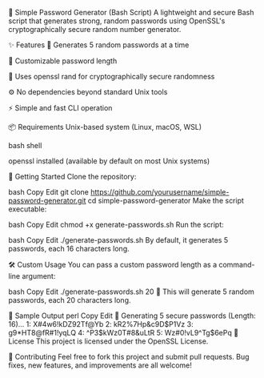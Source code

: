 🔐 Simple Password Generator (Bash Script)
A lightweight and secure Bash script that generates strong, random passwords using OpenSSL's cryptographically secure random number generator.




✨ Features
🔁 Generates 5 random passwords at a time

🔢 Customizable password length

🔐 Uses openssl rand for cryptographically secure randomness

⚙️ No dependencies beyond standard Unix tools

⚡ Simple and fast CLI operation

📦 Requirements
Unix-based system (Linux, macOS, WSL)

bash shell

openssl installed (available by default on most Unix systems)

🚀 Getting Started
Clone the repository:

bash
Copy
Edit
git clone https://github.com/yourusername/simple-password-generator.git
cd simple-password-generator
Make the script executable:

bash
Copy
Edit
chmod +x generate-passwords.sh
Run the script:

bash
Copy
Edit
./generate-passwords.sh
By default, it generates 5 passwords, each 16 characters long.

🛠️ Custom Usage
You can pass a custom password length as a command-line argument:

bash
Copy
Edit
./generate-passwords.sh 20
🔹 This will generate 5 random passwords, each 20 characters long.

🧪 Sample Output
perl
Copy
Edit
🔐 Generating 5 secure passwords (Length: 16)...
1: X#4w6!kDZ92Tf@Yb
2: kR2%7Hp&c9D$P1Vz
3: g9*HT8@fR#1!yqLQ
4: ^P3$kWz0T#8&uLtR
5: Wz#0!vL9^Tg$6ePq
📝 License
This project is licensed under the OpenSSL License.

🤝 Contributing
Feel free to fork this project and submit pull requests. Bug fixes, new features, and improvements are all welcome!

